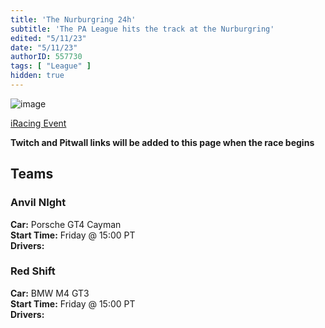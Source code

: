 ```yaml
---
title: 'The Nurburgring 24h'
subtitle: 'The PA League hits the track at the Nurburgring'
edited: "5/11/23"
date: "5/11/23"
authorID: 557730
tags: [ "League" ]
hidden: true
---
```


![image](/posts/nurburgring-24-2023/header.jpg)

[iRacing Event](https://www.iracing.com/this-week-iracing-nurburgring-24-special-event-2023/)

**Twitch and Pitwall links will be added to this page when the race begins**

## Teams

### Anvil NIght 

**Car:** Porsche GT4 Cayman <br>
**Start Time:** Friday @ 15:00 PT <br>
**Drivers:**

### Red Shift

**Car:** BMW M4 GT3 <br>
**Start Time:** Friday @ 15:00 PT <br>
**Drivers:**